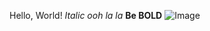 Hello, World!
*Italic* *ooh la la*
**Be BOLD**
![Image](https://cdn.pixabay.com/photo/2022/12/11/04/11/thumbs-up-7648171_1280.png](https://cdn.pixabay.com/photo/2022/12/11/04/11/thumbs-up-7648171_1280.png)https://cdn.pixabay.com/photo/2022/12/11/04/11/thumbs-up-7648171_1280.png)
